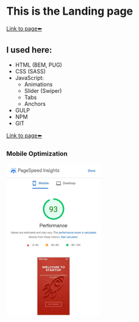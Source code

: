 # This is the Landing page
[Link to page⬅️][link]
## I used here:
* HTML (BEM, PUG)
* CSS (SASS)
* JavaScript:
	* Animations
	* Slider (Swiper)
	* Tabs
	* Anchors
* GULP
* NPM
* GIT

[Link to page⬅️][link]

### Mobile Optimization
<img src="img/page-speed.jpg" alt="img" style="height: 400px;">

[link]: https://steterik.github.io/startup/

